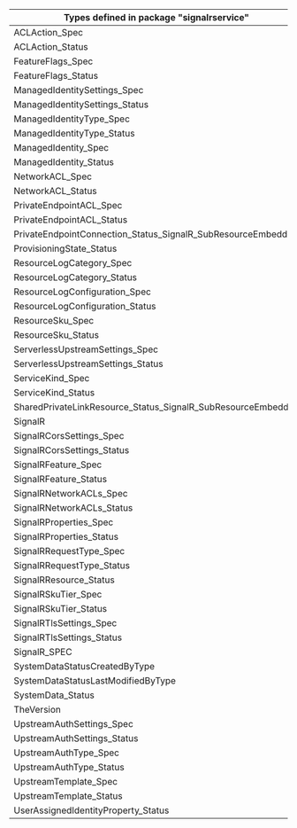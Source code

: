 | Types defined in package "signalrservice"                    | v1alpha1api20211001 |
|--------------------------------------------------------------|---------------------|
| ACLAction_Spec                                               | v1alpha1api20211001 |
| ACLAction_Status                                             | v1alpha1api20211001 |
| FeatureFlags_Spec                                            | v1alpha1api20211001 |
| FeatureFlags_Status                                          | v1alpha1api20211001 |
| ManagedIdentitySettings_Spec                                 | v1alpha1api20211001 |
| ManagedIdentitySettings_Status                               | v1alpha1api20211001 |
| ManagedIdentityType_Spec                                     | v1alpha1api20211001 |
| ManagedIdentityType_Status                                   | v1alpha1api20211001 |
| ManagedIdentity_Spec                                         | v1alpha1api20211001 |
| ManagedIdentity_Status                                       | v1alpha1api20211001 |
| NetworkACL_Spec                                              | v1alpha1api20211001 |
| NetworkACL_Status                                            | v1alpha1api20211001 |
| PrivateEndpointACL_Spec                                      | v1alpha1api20211001 |
| PrivateEndpointACL_Status                                    | v1alpha1api20211001 |
| PrivateEndpointConnection_Status_SignalR_SubResourceEmbedded | v1alpha1api20211001 |
| ProvisioningState_Status                                     | v1alpha1api20211001 |
| ResourceLogCategory_Spec                                     | v1alpha1api20211001 |
| ResourceLogCategory_Status                                   | v1alpha1api20211001 |
| ResourceLogConfiguration_Spec                                | v1alpha1api20211001 |
| ResourceLogConfiguration_Status                              | v1alpha1api20211001 |
| ResourceSku_Spec                                             | v1alpha1api20211001 |
| ResourceSku_Status                                           | v1alpha1api20211001 |
| ServerlessUpstreamSettings_Spec                              | v1alpha1api20211001 |
| ServerlessUpstreamSettings_Status                            | v1alpha1api20211001 |
| ServiceKind_Spec                                             | v1alpha1api20211001 |
| ServiceKind_Status                                           | v1alpha1api20211001 |
| SharedPrivateLinkResource_Status_SignalR_SubResourceEmbedded | v1alpha1api20211001 |
| SignalR                                                      | v1alpha1api20211001 |
| SignalRCorsSettings_Spec                                     | v1alpha1api20211001 |
| SignalRCorsSettings_Status                                   | v1alpha1api20211001 |
| SignalRFeature_Spec                                          | v1alpha1api20211001 |
| SignalRFeature_Status                                        | v1alpha1api20211001 |
| SignalRNetworkACLs_Spec                                      | v1alpha1api20211001 |
| SignalRNetworkACLs_Status                                    | v1alpha1api20211001 |
| SignalRProperties_Spec                                       | v1alpha1api20211001 |
| SignalRProperties_Status                                     | v1alpha1api20211001 |
| SignalRRequestType_Spec                                      | v1alpha1api20211001 |
| SignalRRequestType_Status                                    | v1alpha1api20211001 |
| SignalRResource_Status                                       | v1alpha1api20211001 |
| SignalRSkuTier_Spec                                          | v1alpha1api20211001 |
| SignalRSkuTier_Status                                        | v1alpha1api20211001 |
| SignalRTlsSettings_Spec                                      | v1alpha1api20211001 |
| SignalRTlsSettings_Status                                    | v1alpha1api20211001 |
| SignalR_SPEC                                                 | v1alpha1api20211001 |
| SystemDataStatusCreatedByType                                | v1alpha1api20211001 |
| SystemDataStatusLastModifiedByType                           | v1alpha1api20211001 |
| SystemData_Status                                            | v1alpha1api20211001 |
| TheVersion                                                   | v1alpha1api20211001 |
| UpstreamAuthSettings_Spec                                    | v1alpha1api20211001 |
| UpstreamAuthSettings_Status                                  | v1alpha1api20211001 |
| UpstreamAuthType_Spec                                        | v1alpha1api20211001 |
| UpstreamAuthType_Status                                      | v1alpha1api20211001 |
| UpstreamTemplate_Spec                                        | v1alpha1api20211001 |
| UpstreamTemplate_Status                                      | v1alpha1api20211001 |
| UserAssignedIdentityProperty_Status                          | v1alpha1api20211001 |
